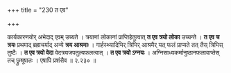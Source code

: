 +++
title = "230 त एव"

+++


कार्यकारणयोर् अभेदाद् एवम् उच्यते । त्रयाणां लोकानां प्राप्तिहेतुत्वात् **त एव त्रयो लोका** उच्यन्ते । **त एव च त्रयः** प्रथमाद् ब्रह्मचर्याद् अन्ये **त्रय आश्रमाः** । गार्हस्थ्यादिभिर् त्रिभिर् आश्रमैर् यत् फलं प्राप्यते तत् तैस् त्रिभिस् तुष्टैः । **त एव त्रयो वेदा** वेदत्रयजपतुल्यफलत्वात् । **त एव त्रयो ऽग्नयः** । अग्निसाध्यकर्मानुष्ठानफलावाप्तेस् तच् छ्रुश्रूषातः । एषापि प्रशंसैव ॥ २.२३० ॥